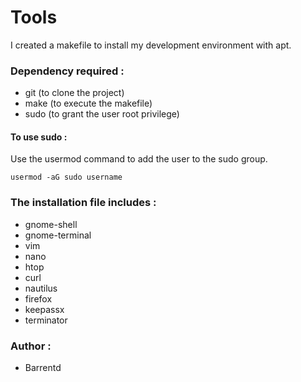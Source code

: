 # Tools
I created a makefile to install my development environment with apt.

### Dependency required :

- git (to clone the project)
- make (to execute the makefile)
- sudo (to grant the user root privilege)

#### To use sudo :

Use the usermod command to add the user to the sudo group.

```shell
usermod -aG sudo username
```

### The installation file includes :

- gnome-shell
- gnome-terminal
- vim
- nano
- htop
- curl
- nautilus
- firefox
- keepassx
- terminator

### Author :
- Barrentd
